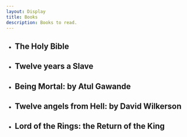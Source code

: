 ```yaml
---
layout: Display
title: Books
description: Books to read.
---
```

<ul>

<li class="bible"><h2 class="book-heading">The Holy Bible</h2></li>


<li class="twelve-years-a-slave"><h2 class="book-heading">Twelve years a Slave</h2></li>


<li class="being-mortal"><h2 class="book-heading">Being Mortal: by Atul Gawande</h2></li>

<li class="twelve-angels-from-hell"><h2 class="book-heading">Twelve angels from Hell: by David Wilkerson</h2></li>

<li class="return-of-the-king"><h2 class="book-heading">Lord of the Rings: the Return of the King</h2></li>


</ul>







